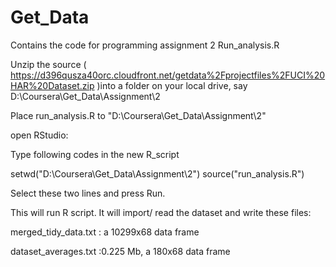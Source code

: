 Get_Data
========
Contains the code for programming assignment 2 Run_analysis.R



Unzip the source ( https://d396qusza40orc.cloudfront.net/getdata%2Fprojectfiles%2FUCI%20HAR%20Dataset.zip )into a folder on your local drive, say D:\Coursera\Get_Data\Assignment\2

Place run_analysis.R to "D:\Coursera\Get_Data\Assignment\2"

open  RStudio:

Type following codes in the new R_script

setwd("D:\Coursera\Get_Data\Assignment\2")
source("run_analysis.R")

Select these two lines and press Run.


This will run R script. It will import/ read the dataset and write these files:

merged_tidy_data.txt : a 10299x68 data frame

dataset_averages.txt :0.225 Mb, a 180x68 data frame

